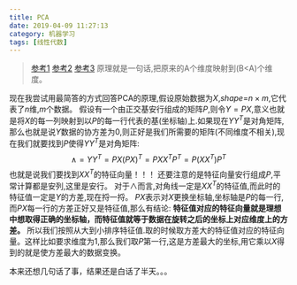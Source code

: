 ```yaml
---
title: PCA
date: 2019-04-09 11:27:13
category: 机器学习
tags: [线性代数]
---
```

>[参考1](http://blog.codinglabs.org/articles/pca-tutorial.html)
[参考2](https://applenob.github.io/pca.html)
[参考3](https://blog.csdn.net/hjq376247328/article/details/80640544)
原理就是一句话,把原来的A个维度映射到(B<A)个维度。

现在我尝试用最简答的方式回答PCA的原理,假设原始数据为$X$,$shape$=$n \times m$,它代表了$n$维,$m$个数据。
假设有一个由正交基安行组成的矩阵$P$,则令$Y=PX$,意义也就是将$X$的每一列映射到以$P$的每一行代表的基(坐标轴)上.如果现在$YY^T$是对角矩阵,那么也就是说$Y$数据的协方差为0,则正好是我们所需要的矩阵(不同维度不相关),现在我们就要找到$P$使得$YY^T$是对角矩阵:
$$
\land = YY^T=PX(PX)^T=PXX^TP^T=P(XX^T)P^T
$$
也就是说我们要找到$XX^T$的特征向量！！！
还要注意的是特征向量安行组成$P$,平常计算都是安列,这里是安行。
对于$\land$而言,对角线一定是$XX^T$的特征值,而此时的特征值一定是$Y$的方差,现在捋一捋。
$PX$表示对$X$更换坐标轴,坐标轴是$P$的每一行,而$PX$每一行的方差正好又是特征值,那么有结论:
**特征值对应的特征向量就是理想中想取得正确的坐标轴，而特征值就等于数据在旋转之后的坐标上对应维度上的方差。**
所以我们按照从大到小排序特征值.取的时候取方差大的特征值对应的特征向量。这样比如要求维度为1,那么我们取$P$第一行,这是方差最大的坐标,用它乘以$X$得到的就是使方差最大的数据变换。

本来还想几句话了事，结果还是白话了半天。。。
